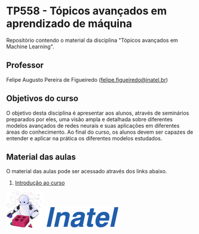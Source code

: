 # TP558 - Tópicos avançados em aprendizado de máquina

Repositório contendo o material da disciplina "Tópicos avançados em Machine Learning".

## Professor

Felipe Augusto Pereira de Figueiredo (felipe.figueiredo@inatel.br)

## Objetivos do curso

O objetivo desta disciplina é apresentar aos alunos, através de seminários preparados por eles, uma visão ampla e detalhada sobre diferentes modelos avançados de redes neurais e suas aplicações em diferentes áreas do conhecimento. Ao final do curso, os alunos devem ser capazes de entender e aplicar na prática os diferentes modelos estudados.

## Material das aulas

O material das aulas pode ser acessado através dos links abaixo.

1. [Introdução ao curso](https://github.com/zz4fap/tp558-adv-ml/blob/main/slides/TP558_1_Introdu%C3%A7%C3%A3o_ao_curso.pdf)


<img src="/figures/ml_logo1.png" width="100px"> <img src="/figures/inatel_logo.png" width="200px">
